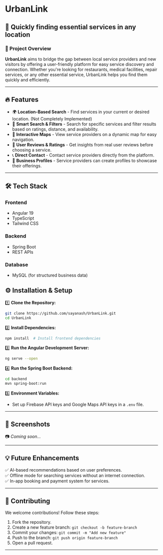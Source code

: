 # UrbanLink

## 🚀 Quickly finding essential services in any location

### 📌 Project Overview
**UrbanLink** aims to bridge the gap between local service providers and new visitors by offering a user-friendly platform for easy service discovery and connection. Whether you're looking for restaurants, medical facilities, repair services, or any other essential service, UrbanLink helps you find them quickly and efficiently.

---

## 🔥 Features
- 🌍 **Location-Based Search** - Find services in your current or desired location. (Not Completely Implemented)
- 🔎 **Smart Search & Filters** - Search for specific services and filter results based on ratings, distance, and availability.
- 📍 **Interactive Maps** - View service providers on a dynamic map for easy navigation.
- 👥 **User Reviews & Ratings** - Get insights from real user reviews before choosing a service.
- 📞 **Direct Contact** - Contact service providers directly from the platform.
- 💼 **Business Profiles** - Service providers can create profiles to showcase their offerings.

---

## 🛠️ Tech Stack
### **Frontend**
- Angular 19
- TypeScript
- Tailwind CSS

### **Backend**
- Spring Boot
- REST APIs


### **Database**
- MySQL (for structured business data)



## ⚙️ Installation & Setup

1️⃣ **Clone the Repository:**
```sh
git clone https://github.com/sayanash/UrbanLink.git
cd UrbanLink
```

2️⃣ **Install Dependencies:**
```sh
npm install  # Install frontend dependencies
```

3️⃣ **Run the Angular Development Server:**
```sh
ng serve --open
```

4️⃣ **Run the Spring Boot Backend:**
```sh
cd backend
mvn spring-boot:run
```

5️⃣ **Environment Variables:**
- Set up Firebase API keys and Google Maps API keys in a `.env` file.

---

## 📸 Screenshots
📷 *Coming soon...*

---

## 💡 Future Enhancements
✅ AI-based recommendations based on user preferences.  
✅ Offline mode for searching services without an internet connection.  
✅ In-app booking and payment system for services.

---

## 🤝 Contributing
We welcome contributions! Follow these steps:
1. Fork the repository.
2. Create a new feature branch: `git checkout -b feature-branch`
3. Commit your changes: `git commit -m "Add new feature"`
4. Push to the branch: `git push origin feature-branch`
5. Open a pull request.

---




